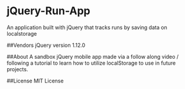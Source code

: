 # jQuery-Run-App
An application built with jQuery that tracks runs by saving data on localstorage 

##Vendors
jQuery version 1.12.0

##About
A sandbox jQuery mobile app made via a follow along video / following a tutorial to learn how to utilize localStorage to use in future projects.

##License
MIT License
